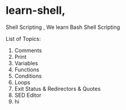 # learn-shell,
Shell Scripting , We learn Bash Shell Scripting

List of Topics:

1. Comments
2. Print
3. Variables
4. Functions
5. Conditions
6. Loops
7. Exit Status & Redirectors & Quotes
8. SED Editor
9. hi



